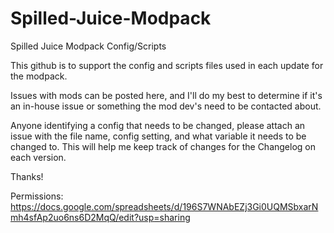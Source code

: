 # Spilled-Juice-Modpack
Spilled Juice Modpack Config/Scripts

This github is to support the config and scripts files used in each update for the modpack. 

Issues with mods can be posted here, and I'll do my best to determine if it's an in-house issue or something the mod dev's need to be contacted about. 

Anyone identifying a config that needs to be changed, please attach an issue with the file name, config setting, and what variable it needs to be changed to. This will help me keep track of changes for the Changelog on each version.

Thanks!

Permissions: https://docs.google.com/spreadsheets/d/196S7WNAbEZj3Gi0UQMSbxarNmh4sfAp2uo6ns6D2MqQ/edit?usp=sharing
